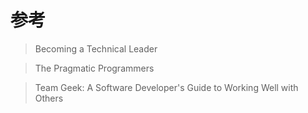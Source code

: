 

# 参考

> Becoming a Technical Leader

> The Pragmatic Programmers

> Team Geek: A Software Developer's Guide to Working Well with Others

>  
